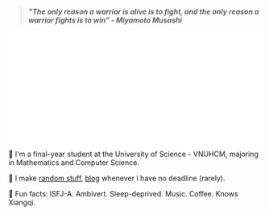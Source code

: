 > ***"The only reason a warrior is alive is to fight, and the only reason a warrior fights is to win" - Miyamoto Musashi***

<a href="https://github.com/ngntrgduc/github-stats">
  <img align="right" src="https://github.com/ngntrgduc/github-stats/blob/master/generated/overview.svg"/>
</a>

📖 I'm a final-year student at the University of Science - VNUHCM, majoring in Mathematics and Computer Science.

🧪 I make [random stuff](https://github.com/ngntrgduc/info), [blog](https://ngntrgduc.github.io/) whenever I have no deadline (rarely).

🐧 Fun facts: ISFJ-A. Ambivert. Sleep-deprived. Music. Coffee. Knows Xiangqi.
